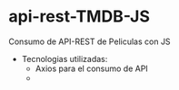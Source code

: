# api-rest-TMDB-JS
Consumo de API-REST de Peliculas con JS
* Tecnologias utilizadas:
    * Axios para el consumo de API
    * 
